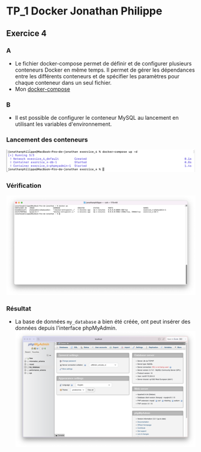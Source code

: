 # TP_1 Docker Jonathan Philippe

## Exercice 4

### A 
- Le fichier docker-compose permet de définir et de configurer plusieurs conteneurs Docker en même temps. Il permet de gérer les dépendances entre les différents conteneurs et de spécifier les paramètres pour chaque conteneur dans un seul fichier.
- Mon [docker-compose](./docker-compose.yml)

### B 
- Il est possible de configurer le conteneur MySQL au lancement en utilisant les variables d'environnement.

### Lancement des conteneurs
![start](./img/start.png)

### Vérification
![check](./img/check.png)

### Résultat
- La base de données `my_database` a bien été créée, ont peut insérer des données depuis l'interface phpMyAdmin.
![resultat](./img/resultat.png)
